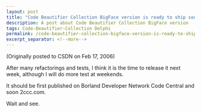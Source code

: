 ```yaml
---
layout: post
title: "Code Beautifier Collection BigFace version is ready to ship soon!"
description: A post about Code Beautifier Collection BigFace version
tags: Code-Beautifier-Collection Delphi
permalink: /code-beautifier-collection-bigface-version-is-ready-to-ship-soon-2e83f7ae6206
excerpt_separator: <!--more-->
---
```

(Originally posted to CSDN on Feb 17, 2006)

After many refactorings and tests, I think it is the time to release it next week, although I will do more test at weekends.
<!--more-->

It should be first published on Borland Developer Network Code Central and soon 2ccc.com.

Wait and see.
